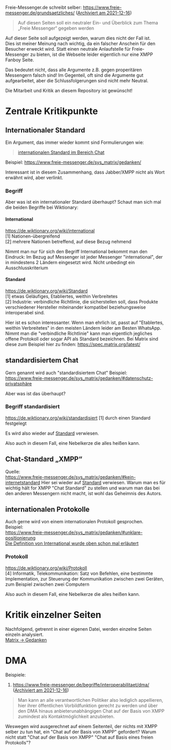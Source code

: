Freie-Messenger.de schreibt selber:
https://www.freie-messenger.de/grundsaetzliches/ ([Archiviert am 2021-12-16](https://web.archive.org/web/20211216144331/https://www.freie-messenger.de/grundsaetzliches/))
> Auf diesen Seiten soll ein neutraler Ein- und Überblick zum Thema „Freie Messenger“ gegeben werden

Auf dieser Seite soll aufgezeigt werden, warum dies nicht der Fall ist.  
Dies ist meiner Meinung nach wichtig, da ein falscher Anschein für den Besucher erweckt wird.
Statt einen neutrale Anlaufstelle für Freie-Messenger zu bieten, ist die Webseite leider eigentlich nur eine XMPP Fanboy Seite.

Das bedeutet nicht, dass alle Argumente z.B. gegen properitären Messengern falsch sind! 
Im Gegenteil, oft sind die Argumente gut aufgearbeitet, aber die Schlussfolgerungen sind nicht mehr Neutral.

Die Mitarbeit und Kritik an diesem Repository ist gewünscht!

# Zentrale Kritikpunkte
## Internationaler Standard
Ein Argument, das immer wieder kommt sind Formulierungen wie:
> [internationalen Standard im Bereich Chat](https://www.freie-messenger.de/sys_xmpp/)

Beispiel:
https://www.freie-messenger.de/sys_matrix/gedanken/

Interessant ist in diesem Zusammenhang, dass Jabber/XMPP nicht als Wort erwähnt wird, aber verlinkt.

### Begriff
Aber was ist ein internationaler Standard überhaupt?
Schaut man sich mal die beiden Begriffe bei Wiktionary:
#### International
https://de.wiktionary.org/wiki/international  
[1] Nationen-übergreifend  
[2] mehrere Nationen betreffend, auf diese Bezug nehmend  

Nimmt man nur für sich den Begriff International bekommt man den Eindruck: Im Bezug auf Messenger ist jeder Messenger "international", der in mindestens 2 Ländern eingesetzt wird. Nicht unbedingt ein Ausschlusskriterium

#### Standard
https://de.wiktionary.org/wiki/Standard  
[1] etwas Geläufiges, Etabliertes, weithin Verbreitetes  
[2] Industrie: verbindliche Richtlinie, die sicherstellen soll, dass Produkte verschiedener Hersteller miteinander kompatibel beziehungsweise interoperabel sind.  

Hier ist es schon interessanter. Wenn man ehrlich ist, passt auf "Etablertes, weithin Verbreitetes" in den meisten Ländern leider am Besten WhatsApp. Nimmt man die "verbindliche Richtlinie" kann man eigentlich jegliches offene Protokoll oder sogar API als Standard bezeichnen.
Bei Matrix sind diese zum Beispiel hier zu finden:
https://spec.matrix.org/latest/

## standardisiertem Chat
Gern genannt wird auch "standardisiertem Chat"
Beispiel:
https://www.freie-messenger.de/sys_matrix/gedanken/#datenschutz-privatsphäre

Aber was ist das überhaupt?
### Begriff standardisiert
https://de.wiktionary.org/wiki/standardisiert
[1] durch einen Standard festgelegt

Es wird also wieder auf [Standard](#Standard) verwiesen.

Also auch in diesem Fall, eine Nebelkerze die alles heißen kann.

## Chat-Standard „XMPP“
Quelle:  
https://www.freie-messenger.de/sys_matrix/gedanken/#kein-internetstandard
Hier sei wieder auf [Standard](#Standard) verwiesen.
Warum man es für wichtig hält for XMPP "Chat Standard" zu stellen und warum man das bei den anderen Messengern nicht macht, ist wohl das Geheimnis des Autors.

## internationalen Protokolle
Auch gerne wird von einem internationalen Protokoll gesprochen.  
Beispiel:  
https://www.freie-messenger.de/sys_matrix/gedanken/#unklare-positionierung  
[Die Definition von International wurde oben schon mal erläutert](#international)  

### Protokoll
https://de.wiktionary.org/wiki/Protokoll  
[4] Informatik, Telekommunikation: Satz von Befehlen, eine bestimmte Implementation, zur Steuerung der Kommunikation zwischen zwei Geräten, zum Beispiel zwischen zwei Computern

Also auch in diesem Fall, eine Nebelkerze die alles heißen kann.
# Kritik einzelner Seiten
Nachfolgend, getrennt in einer eigenen Datei, werden einzelne Seiten einzeln analysiert.  
[Matrix -> Gedanken](Matrix-Gedanken.md)

# DMA
Beispiele:
1. https://www.freie-messenger.de/begriffe/interoperabilitaet/dma/ ([Archiviert am 2021-12-16](https://web.archive.org/web/20211216144331/https://www.freie-messenger.de/grundsaetzliches/))
> Man kann an alle verantwortlichen Politiker also lediglich appellieren, hier ihrer öffentlichen Vorbildfunktion gerecht zu werden und über den DMA hinaus anbieterunabhängigen Chat auf der Basis von XMPP zumindest als Kontaktmöglichkeit anzubieten.

Weswegen wird ausgerechnet auf einem Seitenteil, der nichts mit XMPP selber zu tun hat, ein "Chat auf der Basis von XMPP" gefordert?
Warum nicht statt "Chat auf der Basis von XMPP" "Chat auf Basis eines freien Protokolls"?
